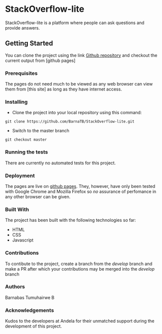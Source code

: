 # StackOverflow-lite

StackOverflow-lite is a platform where people can ask questions and provide answers.

## Getting Started

You can clone the project using the link [Github repository](https://github.com/BarnaTB/StackOverflow-lite.git) and checkout the current output from [github pages]

### Prerequisites

The pages do not need much to be viewed as any web browser can view them from [this site] as long as they have internet access.

### Installing

* Clone the project into your local repository using this command:

`git clone https://github.com/BarnaTB/StackOverflow-lite.git`

* Switch to the master branch

`git checkout master`

### Running the tests

There are currently no automated tests for this project.

### Deployment

The pages are live on [github pages](https://barnatb.github.io/StackOverflow-lite/). They, however, have only been tested with Google Chrome and Mozilla Firefox so *no* assurance of perfomance in any other browser can be given.

### Built With

The project has been built with the following technologies so far:

* HTML
* CSS
* Javascript

### Contributions

To contibute to the project, create a branch from the *develop* branch and make a PR after which your contributions may be merged into the *develop* branch

### Authors

Barnabas Tumuhairwe B

### Acknowledgements

Kudos to the developers at Andela for their unmatched support during the development of this project.
